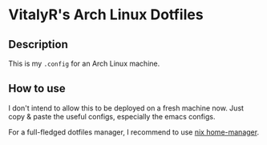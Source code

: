 # VitalyR's Arch Linux Dotfiles

## Description

This is my `.config` for an Arch Linux machine.

## How to use

I don't intend to allow this to be deployed on a fresh machine now. Just copy & paste the useful configs, especially the emacs configs.

For a full-fledged dotfiles manager, I recommend to use [nix home-manager](https://github.com/nix-community/home-manager).
